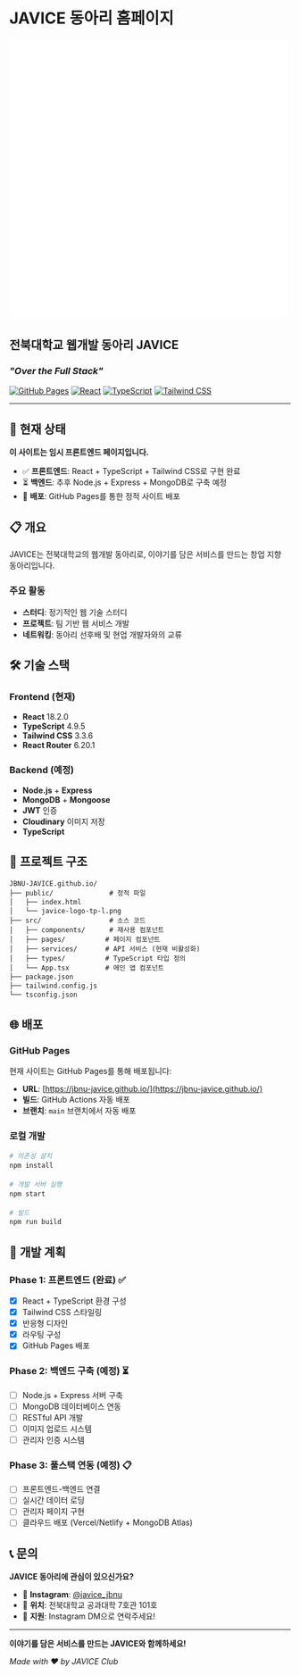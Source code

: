 # JAVICE 동아리 홈페이지

![JAVICE 로고](public/javice-logo-tp-l.png)

## 전북대학교 웹개발 동아리 JAVICE
### *"Over the Full Stack"*

[![GitHub Pages](https://img.shields.io/badge/GitHub%20Pages-Deployed-success)](https://jbnu-javice.github.io/)
[![React](https://img.shields.io/badge/React-18.2.0-blue)](https://reactjs.org/)
[![TypeScript](https://img.shields.io/badge/TypeScript-4.9.5-blue)](https://www.typescriptlang.org/)
[![Tailwind CSS](https://img.shields.io/badge/Tailwind%20CSS-3.3.6-blue)](https://tailwindcss.com/)

---

## 🚀 현재 상태

**이 사이트는 임시 프론트엔드 페이지입니다.**

- ✅ **프론트엔드**: React + TypeScript + Tailwind CSS로 구현 완료
- ⏳ **백엔드**: 추후 Node.js + Express + MongoDB로 구축 예정
- 📱 **배포**: GitHub Pages를 통한 정적 사이트 배포

## 📋 개요

JAVICE는 전북대학교의 웹개발 동아리로, 이야기를 담은 서비스를 만드는 창업 지향 동아리입니다.

### 주요 활동
- **스터디**: 정기적인 웹 기술 스터디
- **프로젝트**: 팀 기반 웹 서비스 개발
- **네트워킹**: 동아리 선후배 및 현업 개발자와의 교류

## 🛠️ 기술 스택

### Frontend (현재)
- **React** 18.2.0
- **TypeScript** 4.9.5
- **Tailwind CSS** 3.3.6
- **React Router** 6.20.1

### Backend (예정)
- **Node.js** + **Express**
- **MongoDB** + **Mongoose**
- **JWT** 인증
- **Cloudinary** 이미지 저장
- **TypeScript**

## 📁 프로젝트 구조

```
JBNU-JAVICE.github.io/
├── public/              # 정적 파일
│   ├── index.html
│   └── javice-logo-tp-l.png
├── src/                 # 소스 코드
│   ├── components/      # 재사용 컴포넌트
│   ├── pages/          # 페이지 컴포넌트
│   ├── services/       # API 서비스 (현재 비활성화)
│   ├── types/          # TypeScript 타입 정의
│   └── App.tsx         # 메인 앱 컴포넌트
├── package.json
├── tailwind.config.js
└── tsconfig.json
```

## 🌐 배포

### GitHub Pages
현재 사이트는 GitHub Pages를 통해 배포됩니다:
- **URL**: [https://jbnu-javice.github.io/](https://jbnu-javice.github.io/)
- **빌드**: GitHub Actions 자동 배포
- **브랜치**: `main` 브랜치에서 자동 배포

### 로컬 개발

```bash
# 의존성 설치
npm install

# 개발 서버 실행
npm start

# 빌드
npm run build
```

## 🔧 개발 계획

### Phase 1: 프론트엔드 (완료) ✅
- [x] React + TypeScript 환경 구성
- [x] Tailwind CSS 스타일링
- [x] 반응형 디자인
- [x] 라우팅 구성
- [x] GitHub Pages 배포

### Phase 2: 백엔드 구축 (예정) ⏳
- [ ] Node.js + Express 서버 구축
- [ ] MongoDB 데이터베이스 연동
- [ ] RESTful API 개발
- [ ] 이미지 업로드 시스템
- [ ] 관리자 인증 시스템

### Phase 3: 풀스택 연동 (예정) 📋
- [ ] 프론트엔드-백엔드 연결
- [ ] 실시간 데이터 로딩
- [ ] 관리자 페이지 구현
- [ ] 클라우드 배포 (Vercel/Netlify + MongoDB Atlas)

## 📞 문의

**JAVICE 동아리에 관심이 있으신가요?**

- 📱 **Instagram**: [@javice_jbnu](https://instagram.com/javice_jbnu)
- 🏫 **위치**: 전북대학교 공과대학 7호관 101호
- 💬 **지원**: Instagram DM으로 연락주세요!

---

**이야기를 담은 서비스를 만드는 JAVICE와 함께하세요!**

*Made with ❤️ by JAVICE Club*